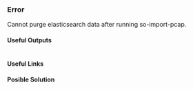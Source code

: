 ### Error
Cannot purge elasticsearch data after running so-import-pcap. 

#### Useful Outputs
```

```
#### Useful Links


#### Posible Solution



